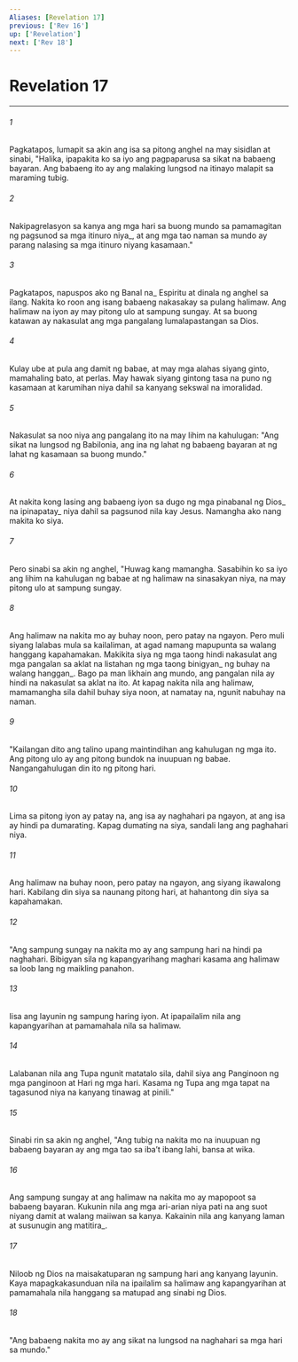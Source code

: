 ```yaml
---
Aliases: [Revelation 17]
previous: ['Rev 16']
up: ['Revelation']
next: ['Rev 18']
---
```

# Revelation 17

***






















###### 1 










Pagkatapos, lumapit sa akin ang isa sa pitong anghel na may sisidlan at sinabi, "Halika, ipapakita ko sa iyo ang pagpaparusa sa sikat na babaeng bayaran. Ang babaeng ito ay ang malaking lungsod na itinayo malapit sa maraming tubig. 





















###### 2 










Nakipagrelasyon sa kanya ang mga hari sa buong mundo sa pamamagitan ng pagsunod sa mga itinuro niya_, at ang mga tao naman sa mundo ay parang nalasing sa mga itinuro niyang kasamaan." 





















###### 3 










Pagkatapos, napuspos ako ng Banal na_ Espiritu at dinala ng anghel sa ilang. Nakita ko roon ang isang babaeng nakasakay sa pulang halimaw. Ang halimaw na iyon ay may pitong ulo at sampung sungay. At sa buong katawan ay nakasulat ang mga pangalang lumalapastangan sa Dios. 





















###### 4 










Kulay ube at pula ang damit ng babae, at may mga alahas siyang ginto, mamahaling bato, at perlas. May hawak siyang gintong tasa na puno ng kasamaan at karumihan niya dahil sa kanyang sekswal na imoralidad. 





















###### 5 










Nakasulat sa noo niya ang pangalang ito na may lihim na kahulugan: "Ang sikat na lungsod ng Babilonia, ang ina ng lahat ng babaeng bayaran at ng lahat ng kasamaan sa buong mundo." 





















###### 6 










At nakita kong lasing ang babaeng iyon sa dugo ng mga pinabanal ng Dios_ na ipinapatay_ niya dahil sa pagsunod nila kay Jesus. Namangha ako nang makita ko siya. 





















###### 7 










Pero sinabi sa akin ng anghel, "Huwag kang mamangha. Sasabihin ko sa iyo ang lihim na kahulugan ng babae at ng halimaw na sinasakyan niya, na may pitong ulo at sampung sungay. 





















###### 8 










Ang halimaw na nakita mo ay buhay noon, pero patay na ngayon. Pero muli siyang lalabas mula sa kailaliman, at agad namang mapupunta sa walang hanggang kapahamakan. Makikita siya ng mga taong hindi nakasulat ang mga pangalan sa aklat na listahan ng mga taong binigyan_ ng buhay na walang hanggan_. Bago pa man likhain ang mundo, ang pangalan nila ay hindi na nakasulat sa aklat na ito. At kapag nakita nila ang halimaw, mamamangha sila dahil buhay siya noon, at namatay na, ngunit nabuhay na naman. 





















###### 9 










"Kailangan dito ang talino upang maintindihan ang kahulugan ng mga ito. Ang pitong ulo ay ang pitong bundok na inuupuan ng babae. Nangangahulugan din ito ng pitong hari. 





















###### 10 










Lima sa pitong iyon ay patay na, ang isa ay naghahari pa ngayon, at ang isa ay hindi pa dumarating. Kapag dumating na siya, sandali lang ang paghahari niya. 





















###### 11 










Ang halimaw na buhay noon, pero patay na ngayon, ang siyang ikawalong hari. Kabilang din siya sa naunang pitong hari, at hahantong din siya sa kapahamakan. 





















###### 12 










"Ang sampung sungay na nakita mo ay ang sampung hari na hindi pa naghahari. Bibigyan sila ng kapangyarihang maghari kasama ang halimaw sa loob lang ng maikling panahon. 





















###### 13 










Iisa ang layunin ng sampung haring iyon. At ipapailalim nila ang kapangyarihan at pamamahala nila sa halimaw. 





















###### 14 










Lalabanan nila ang Tupa ngunit matatalo sila, dahil siya ang Panginoon ng mga panginoon at Hari ng mga hari. Kasama ng Tupa ang mga tapat na tagasunod niya na kanyang tinawag at pinili." 





















###### 15 










Sinabi rin sa akin ng anghel, "Ang tubig na nakita mo na inuupuan ng babaeng bayaran ay ang mga tao sa ibaʼt ibang lahi, bansa at wika. 





















###### 16 










Ang sampung sungay at ang halimaw na nakita mo ay mapopoot sa babaeng bayaran. Kukunin nila ang mga ari-arian niya pati na ang suot niyang damit at walang maiiwan sa kanya. Kakainin nila ang kanyang laman at susunugin ang matitira_. 





















###### 17 










Niloob ng Dios na maisakatuparan ng sampung hari ang kanyang layunin. Kaya mapagkakasunduan nila na ipailalim sa halimaw ang kapangyarihan at pamamahala nila hanggang sa matupad ang sinabi ng Dios. 





















###### 18 










"Ang babaeng nakita mo ay ang sikat na lungsod na naghahari sa mga hari sa mundo."
